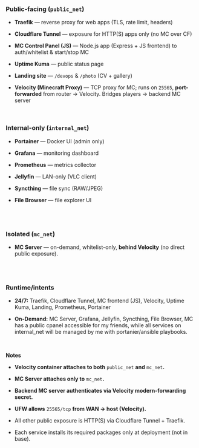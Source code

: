 ### Public-facing (`public_net`)

- **Traefik** — reverse proxy for web apps (TLS, rate limit, headers)
    
- **Cloudflare Tunnel** — exposure for HTTP(S) apps only (no MC over CF)
    
- **MC Control Panel (JS)** — Node.js app (Express + JS frontend) to auth/whitelist & start/stop MC
    
- **Uptime Kuma** — public status page
    
- **Landing site** — `/devops` & `/photo` (CV + gallery)
    
- **Velocity (Minecraft Proxy)** — TCP proxy for MC; runs on `25565`, **port-forwarded** from router → Velocity. Bridges players → backend MC server
    

&nbsp;

### Internal-only (`internal_net`)

- **Portainer** — Docker UI (admin only)
    
- **Grafana** — monitoring dashboard
    
- **Prometheus** — metrics collector
    
- **Jellyfin** — LAN-only (VLC client)
    
- **Syncthing** — file sync (RAW/JPEG)
    
- **File Browser** — file explorer UI  
    <br/>
    

&nbsp;

### Isolated (`mc_net`)

- **MC Server** — on-demand, whitelist-only, **behind Velocity** (no direct public exposure).  
    <br/>

&nbsp;

### Runtime/intents

- **24/7:** Traefik, Cloudflare Tunnel, MC frontend (JS), Velocity, Uptime Kuma, Landing, Prometheus, Portainer
    
- **On-Demand:** MC Server, Grafana, Jellyfin, Syncthing, File Browser, MC has a public cpanel accessible for my friends, while all services on internal_net will be managed by me with portanier/ansible playbooks.
    

&nbsp;

**Notes**

- **Velocity container attaches to both** `public_net` **and** `mc_net`**.**
    
- **MC Server attaches only to** `mc_net`**.**
    
- **Backend MC server authenticates via Velocity modern-forwarding secret.**
    
- **UFW allows** `25565/tcp` **from WAN → host (Velocity).**
    
- All other public exposure is HTTP(S) via Cloudflare Tunnel + Traefik.
    
- Each service installs its required packages only at deployment (not in base).
    

&nbsp;